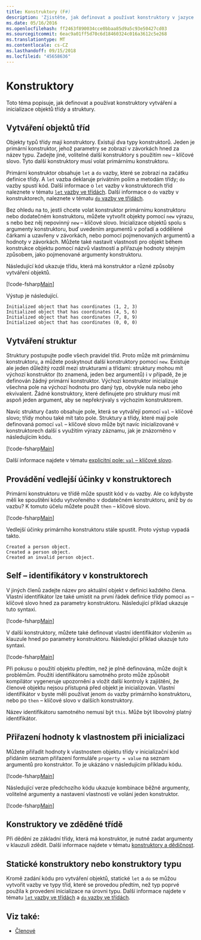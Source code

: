 ```yaml
---
title: Konstruktory (F#)
description: 'Zjistěte, jak definovat a používat konstruktory v jazyce F # k vytvoření a inicializaci objektů třídy a struktury.'
ms.date: 05/16/2016
ms.openlocfilehash: ff2463f890034cce0bbaa85d9a5c93e50427cd03
ms.sourcegitcommit: 6eac9a01ff5d70c6d18460324c016a3612c5e268
ms.translationtype: MT
ms.contentlocale: cs-CZ
ms.lasthandoff: 09/15/2018
ms.locfileid: "45658636"
---
```

# <a name="constructors"></a>Konstruktory

Toto téma popisuje, jak definovat a používat konstruktory vytváření a inicializace objektů třídy a struktury.

## <a name="construction-of-class-objects"></a>Vytváření objektů tříd

Objekty typů třídy mají konstruktory. Existují dva typy konstruktorů. Jeden je primární konstruktor, jehož parametry se zobrazí v závorkách hned za název typu. Zadejte jiné, volitelné další konstruktory s použitím `new` – klíčové slovo. Tyto další konstruktory musí volat primárnímu konstruktoru.

Primární konstruktor obsahuje `let` a `do` vazby, které se zobrazí na začátku definice třídy. A `let` vazba deklaruje privátním polím a metodám třídy; `do` vazby spustí kód. Další informace o `let` vazby v konstruktorech tříd naleznete v tématu [ `let` vazby ve třídách](let-bindings-in-classes.md). Další informace o `do` vazby v konstruktorech, naleznete v tématu [ `do` vazby ve třídách](do-bindings-in-classes.md).

Bez ohledu na to, jestli chcete volat konstruktor primárnímu konstruktoru nebo dodatečném konstruktoru, můžete vytvořit objekty pomocí `new` výrazu, s nebo bez něj nepovinný `new` – klíčové slovo. Inicializace objektů spolu s argumenty konstruktoru, buď uvedením argumentů v pořadí a oddělené čárkami a uzavřeny v závorkách, nebo pomocí pojmenovaných argumentů a hodnoty v závorkách. Můžete také nastavit vlastnosti pro objekt během konstrukce objektu pomocí názvů vlastností a přiřazuje hodnoty stejným způsobem, jako pojmenované argumenty konstruktoru.

Následující kód ukazuje třídu, která má konstruktor a různé způsoby vytváření objektů.

[!code-fsharp[Main](../../../../samples/snippets/fsharp/lang-ref-2/snippet3501.fs)]

Výstup je následující.

```console
Initialized object that has coordinates (1, 2, 3)
Initialized object that has coordinates (4, 5, 6)
Initialized object that has coordinates (7, 8, 9)
Initialized object that has coordinates (0, 0, 0)
```

## <a name="construction-of-structures"></a>Vytváření struktur

Struktury postupujte podle všech pravidel tříd. Proto může mít primárnímu konstruktoru, a můžete poskytnout další konstruktory pomocí `new`. Existuje ale jeden důležitý rozdíl mezi strukturami a třídami: struktury mohou mít výchozí konstruktor (to znamená, jeden bez argumentů) i v případě, že je definován žádný primární konstruktor. Výchozí konstruktor inicializuje všechna pole na výchozí hodnotu pro daný typ, obvykle nula nebo jeho ekvivalent. Žádné konstruktory, které definujete pro struktury musí mít aspoň jeden argument, aby se nepřekrývaly s výchozím konstruktorem.

Navíc struktury často obsahuje pole, která se vytvářejí pomocí `val` – klíčové slovo; třídy mohou také mít tato pole. Struktury a třídy, které mají pole definovaná pomocí `val` – klíčové slovo může být navíc inicializované v konstruktorech další s využitím výrazy záznamu, jak je znázorněno v následujícím kódu.

[!code-fsharp[Main](../../../../samples/snippets/fsharp/lang-ref-2/snippet3502.fs)]

Další informace najdete v tématu [explicitní pole: `val` – klíčové slovo](explicit-fields-the-val-keyword.md).

## <a name="executing-side-effects-in-constructors"></a>Provádění vedlejší účinky v konstruktorech

Primární konstruktoru ve třídě může spustit kód v `do` vazby. Ale co kdybyste měli ke spouštění kódu vytvořeného v dodatečném konstruktoru, aniž by `do` vazbu? K tomuto účelu můžete použít `then` – klíčové slovo.

[!code-fsharp[Main](../../../../samples/snippets/fsharp/lang-ref-2/snippet3503.fs)]

Vedlejší účinky primárního konstruktoru stále spustit. Proto výstup vypadá takto.

```console
Created a person object.
Created a person object.
Created an invalid person object.
```

## <a name="self-identifiers-in-constructors"></a>Self – identifikátory v konstruktorech

V jiných členů zadejte název pro aktuální objekt v definici každého člena. Vlastní identifikátor lze také umístit na první řádek definice třídy pomocí `as` – klíčové slovo hned za parametry konstruktoru. Následující příklad ukazuje tuto syntaxi.

[!code-fsharp[Main](../../../../samples/snippets/fsharp/lang-ref-2/snippet3504.fs)]

V další konstruktory, můžete také definovat vlastní identifikátor vložením `as` klauzule hned po parametry konstruktoru. Následující příklad ukazuje tuto syntaxi.

[!code-fsharp[Main](../../../../samples/snippets/fsharp/lang-ref-2/snippet3505.fs)]

Při pokusu o použití objektu předtím, než je plně definována, může dojít k problémům. Použití identifikátoru samotného proto může způsobit kompilátor vygeneruje upozornění a vložit další kontroly k zajištění, že členové objektu nejsou přístupná před objekt je inicializován. Vlastní identifikátor v byste měli používat jenom `do` vazby primárního konstruktoru, nebo po `then` – klíčové slovo v dalších konstruktory.

Název identifikátoru samotného nemusí být `this`. Může být libovolný platný identifikátor.

## <a name="assigning-values-to-properties-at-initialization"></a>Přiřazení hodnoty k vlastnostem při inicializaci

Můžete přiřadit hodnoty k vlastnostem objektu třídy v inicializační kód přidáním seznam přiřazení formuláře `property = value` na seznam argumentů pro konstruktor. To je ukázáno v následujícím příkladu kódu.

[!code-fsharp[Main](../../../../samples/snippets/fsharp/lang-ref-2/snippet3506.fs)]

Následující verze předchozího kódu ukazuje kombinace běžné argumenty, volitelné argumenty a nastavení vlastností ve volání jeden konstruktor.

[!code-fsharp[Main](../../../../samples/snippets/fsharp/lang-ref-2/snippet3507.fs)]

## <a name="constructors-in-inherited-class"></a>Konstruktory ve zděděné třídě

Při dědění ze základní třídy, která má konstruktor, je nutné zadat argumenty v klauzuli zdědit. Další informace najdete v tématu [konstruktory a dědičnost](../inheritance.md#constructors-and-inheritance).

## <a name="static-constructors-or-type-constructors"></a>Statické konstruktory nebo konstruktory typu

Kromě zadání kódu pro vytváření objektů, statické `let` a `do` se můžou vytvořit vazby ve typy tříd, které se provedou předtím, než typ poprvé použila k provedení inicializace na úrovni typu. Další informace najdete v tématu [ `let` vazby ve třídách](let-bindings-in-classes.md) a [ `do` vazby ve třídách](do-bindings-in-classes.md).

## <a name="see-also"></a>Viz také:

- [Členové](index.md)
